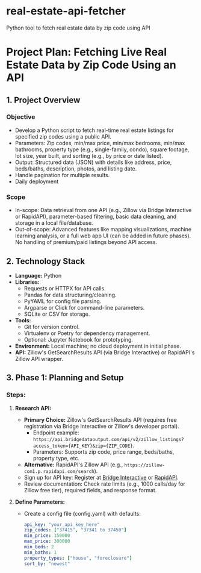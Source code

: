 # real-estate-api-fetcher
Python tool to fetch real estate data by zip code using API

# Project Plan: Fetching Live Real Estate Data by Zip Code Using an API

## 1. Project Overview
### Objective
- Develop a Python script to fetch real-time real estate listings for specified zip codes using a public API.
- Parameters: Zip codes, min/max price, min/max bedrooms, min/max bathrooms, property type (e.g., single-family, condo), square footage, lot size, year built, and sorting (e.g., by price or date listed).
- Output: Structured data (JSON) with details like address, price, beds/baths, description, photos, and listing date.
- Handle pagination for multiple results.
- Daily deployment

### Scope
- In-scope: Data retrieval from one API (e.g., Zillow via Bridge Interactive or RapidAPI), parameter-based filtering, basic data cleaning, and storage in a local file/database.
- Out-of-scope: Advanced features like mapping visualizations, machine learning analysis, or a full web app UI (can be added in future phases). No handling of premium/paid listings beyond API access.

## 2. Technology Stack
- **Language:** Python
- **Libraries:**
  - Requests or HTTPX for API calls.
  - Pandas for data structuring/cleaning.
  - PyYAML for config file parsing.
  - Argparse or Click for command-line parameters.
  - SQLite or CSV for storage.
- **Tools:**
  - Git for version control.
  - Virtualenv or Poetry for dependency management.
  - Optional: Jupyter Notebook for prototyping.
- **Environment:** Local machine; no cloud deployment in initial phase.
- **API:** Zillow's GetSearchResults API (via Bridge Interactive) or RapidAPI's Zillow API wrapper.

## 3. Phase 1: Planning and Setup
### Steps:
1. **Research API:**
   - **Primary Choice:** Zillow's GetSearchResults API (requires free registration via Bridge Interactive or Zillow's developer portal).
     - Endpoint example: `https://api.bridgedataoutput.com/api/v2/zillow_listings?access_token={API_KEY}&zip={ZIP_CODE}`.
     - Parameters: Supports zip code, price range, beds/baths, property type, etc.
   - **Alternative:** RapidAPI's Zillow API (e.g., `https://zillow-com1.p.rapidapi.com/search`).
   - Sign up for API key: Register at [Bridge Interactive](https://developers.zillow.com/) or [RapidAPI](https://rapidapi.com/).
   - Review documentation: Check rate limits (e.g., 1000 calls/day for Zillow free tier), required fields, and response format.

2. **Define Parameters:**
   - Create a config file (config.yaml) with defaults:
     ```yaml
     api_key: "your_api_key_here"
     zip_codes: ["37415", "37341 to 37450"]
     min_price: 150000
     max_price: 300000
     min_beds: 2
     min_baths: 1
     property_types: ["house", "foreclosure"]
     sort_by: "newest"
